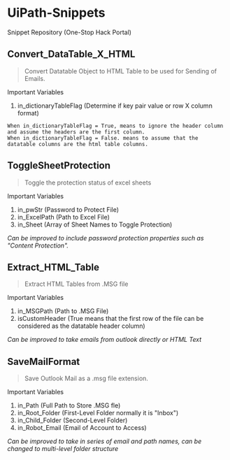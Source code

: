# UiPath-Snippets
Snippet Repository (One-Stop Hack Portal)

## Convert_DataTable_X_HTML

> Convert Datatable Object to HTML Table to be used for Sending of Emails.

Important Variables
1. in_dictionaryTableFlag (Determine if key pair value or row X column format)

```
When in_dictionaryTableFlag = True, means to ignore the header column and assume the headers are the first column.
When in_dictionaryTableFlag = False. means to assume that the datatable columns are the html table columns.
```

## ToggleSheetProtection

> Toggle the protection status of excel sheets

Important Variables
1. in_pwStr (Password to Protect File)
2. in_ExcelPath (Path to Excel File)
3. in_Sheet (Array of Sheet Names to Toggle Protection)

*Can be improved to include password protection properties such as "Content Protection".*

## Extract_HTML_Table

> Extract HTML Tables from .MSG file

Important Variables
1. in_MSGPath (Path to .MSG File)
2. isCustomHeader (True means that the first row of the file can be considered as the datatable header column)

*Can be improved to take emails from outlook directly or HTML Text*

## SaveMailFormat

> Save Outlook Mail as a .msg file extension.

Important Variables
1. in_Path (Full Path to Store .MSG fle)
2. in_Root_Folder (First-Level Folder normally it is "Inbox")
3. in_Child_Folder (Second-Level Folder)
4. in_Robot_Email (Email of Account to Access)

*Can be improved to take in series of email and path names, can be changed to multi-level folder structure*

